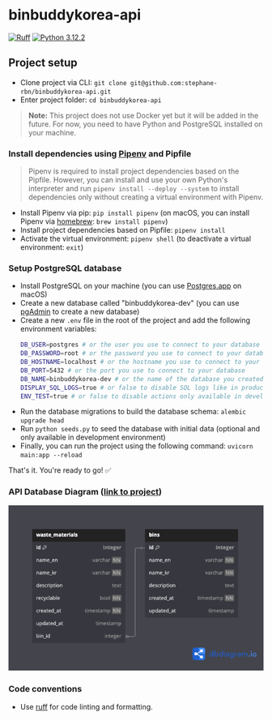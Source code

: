 # binbuddykorea-api
[![Ruff](https://img.shields.io/endpoint?url=https://raw.githubusercontent.com/astral-sh/ruff/main/assets/badge/v2.json)](https://github.com/astral-sh/ruff)
[![Python 3.12.2](https://img.shields.io/badge/python-3.12.2-blue.svg)](https://www.python.org/downloads/release/python-312/)

## Project setup

- Clone project via CLI: `git clone git@github.com:stephane-rbn/binbuddykorea-api.git`
- Enter project folder: `cd binbuddykorea-api`

> **Note:** This project does not use Docker yet but it will be added in the future. For now, you need to have Python and PostgreSQL installed on your machine.

### Install dependencies using [Pipenv](https://github.com/pypa/pipenv) and Pipfile

> Pipenv is required to install project dependencies based on the Pipfile. However, you can install and use your own Python's interpreter and run `pipenv install --deploy --system` to install dependencies only without creating a virtual environment with Pipenv.

- Install Pipenv via pip: `pip install pipenv` (on macOS, you can install Pipenv via [homebrew](https://brew.sh/): `brew install pipenv`)
- Install project dependencies based on Pipfile: `pipenv install`
- Activate the virtual environment: `pipenv shell` (to deactivate a virtual environment: `exit`)

### Setup PostgreSQL database
- Install PostgreSQL on your machine (you can use [Postgres.app](https://postgresapp.com/) on macOS)
- Create a new database called "binbuddykorea-dev" (you can use [pgAdmin](https://www.pgadmin.org/download/) to create a new database)
- Create a new `.env` file in the root of the project and add the following environment variables:
  ```bash
  DB_USER=postgres # or the user you use to connect to your database
  DB_PASSWORD=root # or the password you use to connect to your database
  DB_HOSTNAME=localhost # or the hostname you use to connect to your database
  DB_PORT=5432 # or the port you use to connect to your database
  DB_NAME=binbuddykorea-dev # or the name of the database you created
  DISPLAY_SQL_LOGS=true # or false to disable SQL logs like in production environment
  ENV_TEST=true # or false to disable actions only available in development environment
  ```
- Run the database migrations to build the database schema: `alembic upgrade head`
- Run `python seeds.py` to seed the database with initial data (optional and only available in development environment)
- Finally, you can run the project using the following command: `uvicorn main:app --reload`

That's it. You're ready to go! ✅

### API Database Diagram ([link to project](https://dbdiagram.io/d/BinBuddyKorea-API-65ddbb645cd0412774e91ee1))

![API Database Diagram](db-diagram.png)

### Code conventions

- Use [ruff](https://github.com/astral-sh/ruff) for code linting and formatting.
